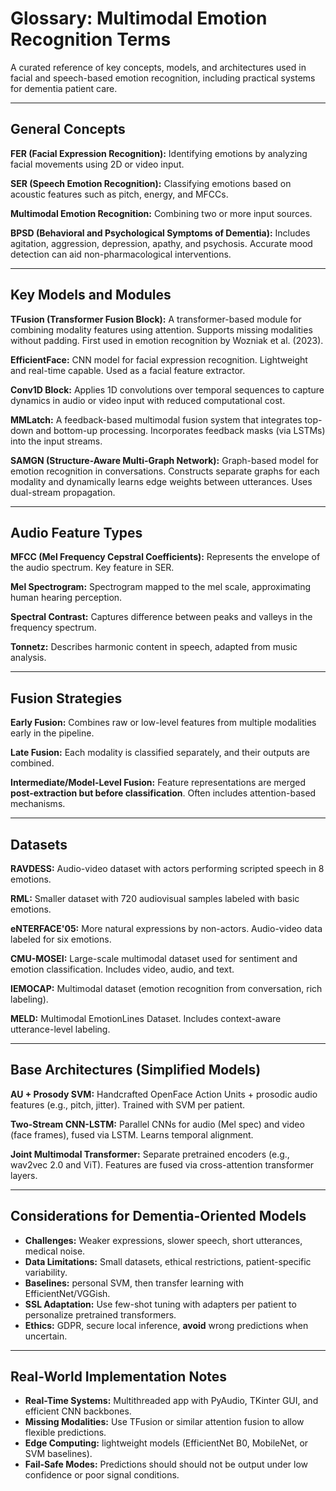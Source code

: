 # Glossary: Multimodal Emotion Recognition Terms

A curated reference of key concepts, models, and architectures used in facial and speech-based emotion recognition, including practical systems for dementia patient care.

---

## General Concepts

**FER (Facial Expression Recognition):**
Identifying emotions by analyzing facial movements using 2D or video input.

**SER (Speech Emotion Recognition):**
Classifying emotions based on acoustic features such as pitch, energy, and MFCCs.

**Multimodal Emotion Recognition:**
Combining two or more input sources.

**BPSD (Behavioral and Psychological Symptoms of Dementia):**
Includes agitation, aggression, depression, apathy, and psychosis. Accurate mood detection can aid non-pharmacological interventions.

---

## Key Models and Modules

**TFusion (Transformer Fusion Block):**
A transformer-based module for combining modality features using attention. Supports missing modalities without padding. First used in emotion recognition by Wozniak et al. (2023).

**EfficientFace:**
CNN model for facial expression recognition. Lightweight and real-time capable. Used as a facial feature extractor.

**Conv1D Block:**
Applies 1D convolutions over temporal sequences to capture dynamics in audio or video input with reduced computational cost.

**MMLatch:**
A feedback-based multimodal fusion system that integrates top-down and bottom-up processing. Incorporates feedback masks (via LSTMs) into the input streams.

**SAMGN (Structure-Aware Multi-Graph Network):**
Graph-based model for emotion recognition in conversations. Constructs separate graphs for each modality and dynamically learns edge weights between utterances. Uses dual-stream propagation.

---

## Audio Feature Types

**MFCC (Mel Frequency Cepstral Coefficients):**
Represents the envelope of the audio spectrum. Key feature in SER.

**Mel Spectrogram:**
Spectrogram mapped to the mel scale, approximating human hearing perception.

**Spectral Contrast:**
Captures difference between peaks and valleys in the frequency spectrum.

**Tonnetz:**
Describes harmonic content in speech, adapted from music analysis.

---

## Fusion Strategies

**Early Fusion:**
Combines raw or low-level features from multiple modalities early in the pipeline.

**Late Fusion:**
Each modality is classified separately, and their outputs are combined.

**Intermediate/Model-Level Fusion:**
Feature representations are merged **post-extraction but before classification**. Often includes attention-based mechanisms.

---

## Datasets

**RAVDESS:**
Audio-video dataset with actors performing scripted speech in 8 emotions.

**RML:**
Smaller dataset with 720 audiovisual samples labeled with basic emotions.

**eNTERFACE'05:**
More natural expressions by non-actors. Audio-video data labeled for six emotions.

**CMU-MOSEI:**
Large-scale multimodal dataset used for sentiment and emotion classification. Includes video, audio, and text.

**IEMOCAP:**
Multimodal dataset (emotion recognition from conversation, rich labeling).

**MELD:**
Multimodal EmotionLines Dataset. Includes context-aware utterance-level labeling.

---

## Base Architectures (Simplified Models)

**AU + Prosody SVM:**
Handcrafted OpenFace Action Units + prosodic audio features (e.g., pitch, jitter). Trained with SVM per patient.

**Two-Stream CNN-LSTM:**
Parallel CNNs for audio (Mel spec) and video (face frames), fused via LSTM. Learns temporal alignment.

**Joint Multimodal Transformer:**
Separate pretrained encoders (e.g., wav2vec 2.0 and ViT). Features are fused via cross-attention transformer layers.

---

## Considerations for Dementia-Oriented Models

- **Challenges:** Weaker expressions, slower speech, short utterances, medical noise.
- **Data Limitations:** Small datasets, ethical restrictions, patient-specific variability.
- **Baselines:** personal SVM, then transfer learning with EfficientNet/VGGish.
- **SSL Adaptation:** Use few-shot tuning with adapters per patient to personalize pretrained transformers.
- **Ethics:** GDPR, secure local inference, **avoid** wrong predictions when uncertain.

---

## Real-World Implementation Notes

- **Real-Time Systems:** Multithreaded app with PyAudio, TKinter GUI, and efficient CNN backbones.
- **Missing Modalities:** Use TFusion or similar attention fusion to allow flexible predictions.
- **Edge Computing:** lightweight models (EfficientNet B0, MobileNet, or SVM baselines).
- **Fail-Safe Modes:** Predictions should should not be output under low confidence or poor signal conditions.


